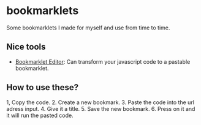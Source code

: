 # bookmarklets

Some bookmarklets I made for myself and use from time to time.

## Nice tools
- [Bookmarklet Editor](https://www.gibney.org/bookmarklet_editor): Can transform your javascript code to a pastable bookmarklet.

## How to use these?
1, Copy the code.
2. Create a new bookmark.
3. Paste the code into the url adress input.
4. Give it a title.
5. Save the new bookmark.
6. Press on it and it will run the pasted code.
